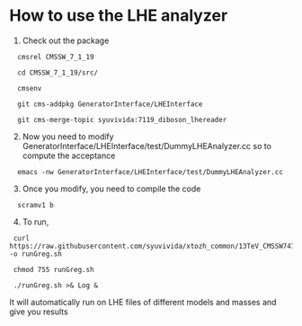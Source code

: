 How to use the LHE analyzer
======================

1. Check out the package

```
  cmsrel CMSSW_7_1_19

  cd CMSSW_7_1_19/src/

  cmsenv

  git cms-addpkg GeneratorInterface/LHEInterface

  git cms-merge-topic syuvivida:7119_diboson_lhereader
```
 
2. Now you need to modify GeneratorInterface/LHEInterface/test/DummyLHEAnalyzer.cc so to compute the acceptance

```
  emacs -nw GeneratorInterface/LHEInterface/test/DummyLHEAnalyzer.cc 
```

3.  Once you modify, you need to compile the code

```
  scramv1 b
```

4. To run,

```
 curl https://raw.githubusercontent.com/syuvivida/xtozh_common/13TeV_CMSSW747/macro_examples/dihiggs/runGreg.sh -o runGreg.sh

 chmod 755 runGreg.sh

 ./runGreg.sh >& Log &
```

 It will automatically run on LHE files of different models and masses and give you results


 
